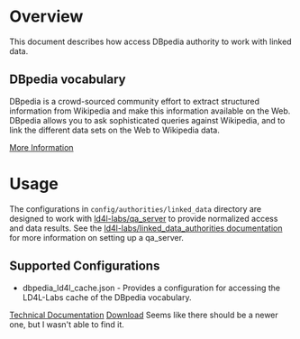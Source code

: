 # Overview

This document describes how access DBpedia authority to work with linked data. 

## DBpedia vocabulary

DBpedia is a crowd-sourced community effort to extract structured information from Wikipedia and make this information available on the Web. DBpedia allows you to ask sophisticated queries against Wikipedia, and to link the different data sets on the Web to Wikipedia data.  

[More Information](http://wiki.dbpedia.org/about)


# Usage

The configurations in `config/authorities/linked_data` directory are designed to work with [ld4l-labs/qa_server](https://github.com/ld4l-labs/qa_server) to provide normalized access and data results.  See the [ld4l-labs/linked_data_authorities documentation](https://github.com/ld4l-labs/linked_data_authorities/blob/master/README.md) for more information on setting up a qa_server.

## Supported Configurations

* dbpedia_ld4l_cache.json - Provides a configuration for accessing the LD4L-Labs cache of the DBpedia vocabulary.

[Technical Documentation](http://wiki.dbpedia.org/OnlineAccess#1.2%20Public%20Faceted%20Web%20Service%20Interface)
[Download](http://wiki.dbpedia.org/downloads-2016-04) Seems like there should be a newer one, but I wasn't able to find it.
